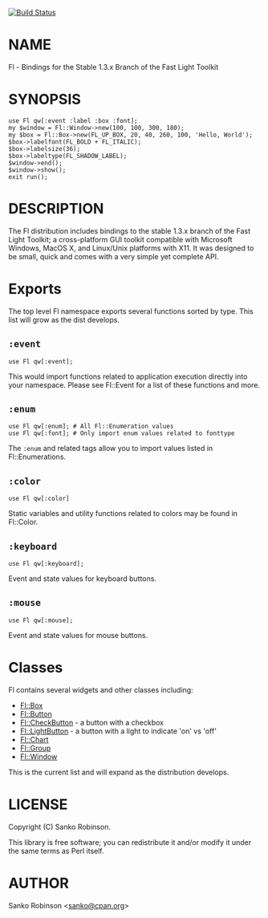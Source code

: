 [![Build Status](https://travis-ci.org/sanko/Fl.pm.svg?branch=master)](https://travis-ci.org/sanko/Fl.pm)
# NAME

Fl - Bindings for the Stable 1.3.x Branch of the Fast Light Toolkit

# SYNOPSIS

    use Fl qw[:event :label :box :font];
    my $window = Fl::Window->new(100, 100, 300, 180);
    my $box = Fl::Box->new(FL_UP_BOX, 20, 40, 260, 100, 'Hello, World');
    $box->labelfont(FL_BOLD + FL_ITALIC);
    $box->labelsize(36);
    $box->labeltype(FL_SHADOW_LABEL);
    $window->end();
    $window->show();
    exit run();

# DESCRIPTION

The Fl distribution includes bindings to the stable 1.3.x branch of the Fast
Light Toolkit; a cross-platform GUI toolkit compatible with Microsoft Windows,
MacOS X, and Linux/Unix platforms with X11. It was designed to be small, quick
and comes with a very simple yet complete API.

# Exports

The top level Fl namespace exports several functions sorted by type. This list
will grow as the dist develops.

## `:event`

    use Fl qw[:event];

This would import functions related to application execution directly into
your namespace. Please see Fl::Event for a list of these functions and
more.

## `:enum`

    use Fl qw[:enum]; # All Fl::Enumeration values
    use Fl qw[:font]; # Only import enum values related to fonttype

The `:enum` and related tags allow you to import values listed in
Fl::Enumerations.

## `:color`

    use Fl qw[:color]

Static variables and utility functions related to colors may be found in
Fl::Color.

## `:keyboard`

    use Fl qw[:keyboard];

Event and state values for keyboard buttons.

## `:mouse`

    use Fl qw[:mouse];

Event and state values for mouse buttons.

# Classes

Fl contains several widgets and other classes including:

- [Fl::Box](https://metacpan.org/pod/Fl::Box)
- [Fl::Button](https://metacpan.org/pod/Fl::Button)
- [Fl::CheckButton](https://metacpan.org/pod/Fl::CheckButton) - a button with a checkbox
- [Fl::LightButton](https://metacpan.org/pod/Fl::LightButton) - a button with a light to indicate 'on' vs 'off'
- [Fl::Chart](https://metacpan.org/pod/Fl::Chart)
- [Fl::Group](https://metacpan.org/pod/Fl::Group)
- [Fl::Window](https://metacpan.org/pod/Fl::Window)

This is the current list and will expand as the distribution develops.

# LICENSE

Copyright (C) Sanko Robinson.

This library is free software; you can redistribute it and/or modify
it under the same terms as Perl itself.

# AUTHOR

Sanko Robinson &lt;sanko@cpan.org>
